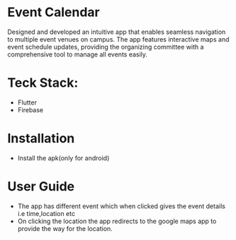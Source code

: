 # Event Calendar

Designed and developed an intuitive app that enables seamless navigation to multiple event venues on campus. The app features interactive maps and event schedule updates, providing the organizing committee with a comprehensive tool to manage all events easily.

# Teck Stack:
* Flutter
* Firebase

# Installation
* Install the apk(only for android)

# User Guide
* The app has different event which when clicked gives the event details i.e time,location etc
* On clicking the location the app redirects to the google maps app to provide the way for the location.
